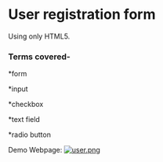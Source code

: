 # User registration form


Using only HTML5.


### Terms covered-

*form

*input

*checkbox

*text field

*radio button

Demo Webpage:
[![user.png](https://i.postimg.cc/HkRtgJ50/user.png)](https://postimg.cc/0zGSGyVr)
